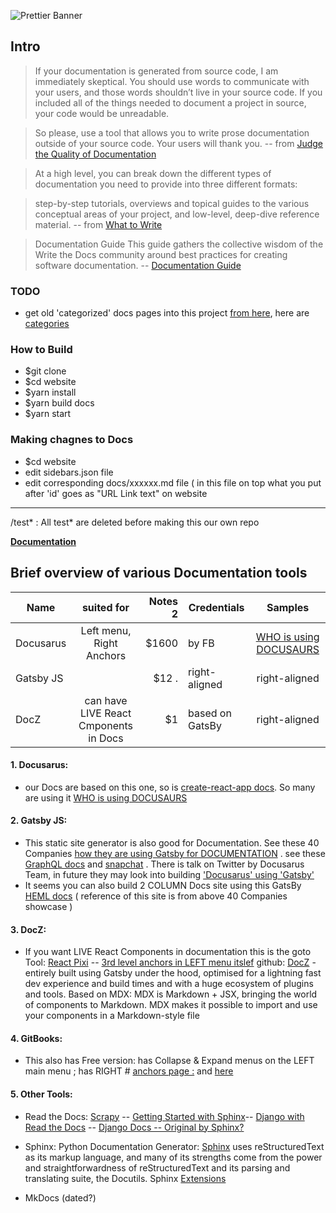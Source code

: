 ![Prettier Banner](https://raw.githubusercontent.com/prettier/prettier-logo/master/images/prettier-banner-light.png)


## Intro

> If your documentation is generated from source code, I am immediately skeptical. You should use words to communicate with your users, and those words shouldn’t live in your source code. If you included all of the things needed to document a project in source, your code would be unreadable.

> So please, use a tool that allows you to write prose documentation outside of your source code. Your users will thank you.
-- from [Judge the Quality of Documentation](http://www.ericholscher.com/blog/2014/feb/27/how-i-judge-documentation-quality/)


> At a high level, you can break down the different types of documentation you need to provide into three different formats:

> step-by-step tutorials,
> overviews and topical guides to the various conceptual areas of your project, and
> low-level, deep-dive reference material.
-- from [What to Write](https://jacobian.org/2009/nov/10/what-to-write/)

> Documentation Guide
> This guide gathers the collective wisdom of the Write the Docs community around best practices for creating software documentation.
-- [ Documentation Guide](https://www.writethedocs.org/guide/)

### TODO
- get old 'categorized' docs pages into this project [from here](https://github.com/PostPCEra/MLDocs/tree/master/docs), here are [categories](https://github.com/PostPCEra/MLDocs/blob/master/website/sidebars.json)

### How to Build
- $git clone <this-repo>
- $cd website 
- $yarn install
- $yarn build docs
- $yarn start
  
### Making chagnes to Docs
- $cd website
- edit sidebars.json file
- edit corresponding docs/xxxxxx.md file ( in this file on top what you put after 'id' goes as "URL Link text" on website
-----------
<repo-dir>/test* : All test* are deleted before making this our own repo
  
**[Documentation](https://prettier.io/docs/en/)**

## Brief overview of various Documentation tools

| Name          | suited for     | Notes 2  |  Credentials  |  Samples |
| ------------- |:-------------:| -----:    |------------- |:-------------:| 
| Docusarus     | Left menu, Right Anchors | $1600     |by FB |[WHO is using DOCUSAURS](https://docusaurus.io/en/users) |
| Gatsby JS     |        |   $12 .   |right-aligned |right-aligned |
| DocZ | can have LIVE React Cmponents in Docs      |    $1     | based on GatsBy  |right-aligned |


#### 1. Docusarus: 
- our Docs are based on this one, so is [create-react-app docs](https://facebook.github.io/create-react-app/docs/developing-components-in-isolation). So many are using it [WHO is using DOCUSAURS](https://docusaurus.io/en/users)


#### 2. Gatsby JS: 
- This static site generator is also good for Documentation. See these 40 Companies [how they are using Gatsby for DOCUMENTATION](https://www.gatsbyjs.org/showcase/?filters%5B0%5D=Documentation) . see these [GraphQL docs](https://www.howtographql.com/advanced/1-server/) and [snapchat](https://docs.snapchat.com/docs/downloads) . There is talk on Twitter by Docusarus Team, in future they may look into building ['Docusarus' using 'Gatsby'](https://twitter.com/PostPCEra/status/1149446742569390081)
 - It seems you can also build 2 COLUMN Docs site using this GatsBy [HEML docs](https://heml.io/docs/getting-started/guide#our-metadata) ( reference of this site is from above 40 Companies showcase )

#### 3. DocZ: 
- If you want LIVE React Components in documentation this is the goto Tool: [React Pixi](https://reactpixi.org/) -- [3rd level anchors in LEFT menu itslef](https://smooth-ui.smooth-code.com/docs-system-styled#use-system-to-create-a-styled-component) github: [DocZ](https://www.docz.site/) - entirely built using Gatsby under the hood, optimised for a lightning fast dev experience and build times and with a huge ecosystem of plugins and tools. Based on MDX: MDX is Markdown + JSX, bringing the world of components to Markdown. MDX makes it possible to import and use your components in a Markdown-style file


#### 4. GitBooks: 
- This also has Free version: has Collapse & Expand menus on the LEFT main menu ; has RIGHT # [anchors	page :](https://docs.gitbook.com/organization-management/member-management) and [here](https://github.com/opencollective/documentation)

#### 5. Other Tools: 

- Read the Docs: [Scrapy](https://docs.scrapy.org/en/latest/) -- [Getting Started with Sphinx](https://docs.readthedocs.io/en/latest/intro/getting-started-with-sphinx.html)-- [Django with Read the Docs](https://django.readthedocs.io/en/latest/topics/db/queries.html#deleting-objects) -- [Django Docs -- Original by Sphinx?](https://docs.djangoproject.com/en/2.2/topics/db/queries/)

- Sphinx: Python Documentation Generator: [Sphinx](http://www.sphinx-doc.org/en/master/) uses reStructuredText as its markup language, and many of its strengths come from the power and straightforwardness of reStructuredText and its parsing and translating suite, the Docutils.  Sphinx [Extensions](http://www.sphinx-doc.org/en/master/develop.html#extensions)


- MkDocs (dated?)
